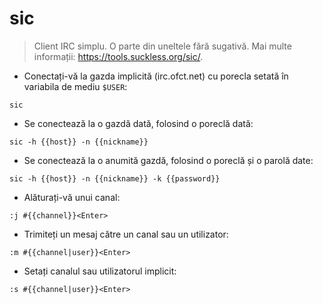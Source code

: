 # sic

> Client IRC simplu.
> O parte din uneltele fără sugativă.
> Mai multe informații: <https://tools.suckless.org/sic/>.

- Conectați-vă la gazda implicită (irc.ofct.net) cu porecla setată în variabila de mediu `$USER`:

`sic`

- Se conectează la o gazdă dată, folosind o poreclă dată:

`sic -h {{host}} -n {{nickname}}`

- Se conectează la o anumită gazdă, folosind o poreclă și o parolă date:

`sic -h {{host}} -n {{nickname}} -k {{password}}`

- Alăturați-vă unui canal:

`:j #{{channel}}<Enter>`

- Trimiteți un mesaj către un canal sau un utilizator:

`:m #{{channel|user}}<Enter>`

- Setați canalul sau utilizatorul implicit:

`:s #{{channel|user}}<Enter>`
